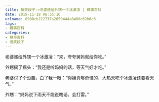 ```yaml
---
title: 搞笑段子->老婆递给外甥一个冰激凌 | 糗事百科
date: 2019-11-18 06:36:16
urlname: 0908cb222737a2859444a8408c62b0c6
tags: 
- 糗事百科
categories:
- 糗事百科
- 搞笑段子
---
```

老婆递给外甥一个冰激凌：“来，夸夸舅妈就给你吃。”

外甥摇了摇头：“我还是听妈妈的话，等天气好才吃。”

老婆讨了个没趣，白了我一眼：“你姐真够奇怪的，大热天吃个冰激凌还要看天气。”

外甥：“妈妈说下雨天不能说瞎话，会打雷。”


